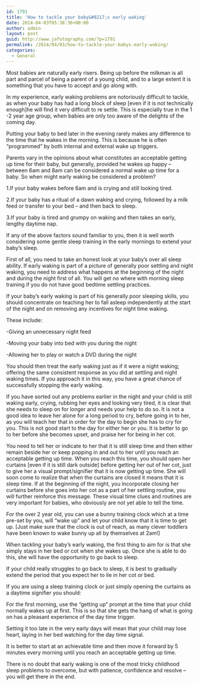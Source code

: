 ```yaml
---
id: 1791
title: 'How to tackle your baby&#8217;s early waking'
date: 2014-04-03T05:38:36+00:00
author: admin
layout: post
guid: http://www.jafotography.com/?p=1791
permalink: /2014/04/03/how-to-tackle-your-babys-early-waking/
categories:
  - General
---
```

Most babies are naturally early risers. Being up before the milkman is all part and parcel of being a parent of a young child, and to a large extent it is something that you have to accept and go along with.
  
In my experience, early waking problems are notoriously difficult to tackle, as when your baby has had a long block of sleep [even if it is not technically enough]he will find it very difficult to re settle. This is especially true in the 1 -2 year age group, when babies are only too aware of the delights of the coming day.

Putting your baby to bed later in the evening rarely makes any difference to the time that he wakes in the morning. This is because he is often &#8220;programmed&#8221; by both internal and external wake up triggers.
  
Parents vary in the opinions about what constitutes an acceptable getting up time for their baby, but generally, provided he wakes up happy &#8211; between 6am and 8am can be considered a normal wake up time for a baby. So when might early waking be considered a problem?

1.If your baby wakes before 6am and is crying and still looking tired.
  
2.If your baby has a ritual of a dawn waking and crying, followed by a milk feed or transfer to your bed &#8211; and then back to sleep.
  
3.If your baby is tired and grumpy on waking and then takes an early, lengthy daytime nap.

If any of the above factors sound familiar to you, then it is well worth considering some gentle sleep training in the early mornings to extend your baby&#8217;s sleep.

First of all, you need to take an honest look at your baby&#8217;s over all sleep ability. If early waking is part of a picture of generally poor settling and night waking, you need to address what happens at the beginning of the night and during the night first of all. You will get no where with morning sleep training if you do not have good bedtime settling practices.

If your baby&#8217;s early waking is part of his generally poor sleeping skills, you should concentrate on teaching her to fall asleep independently at the start of the night and on removing any incentives for night time waking.

These include:
  
-Giving an unnecessary night feed
  
-Moving your baby into bed with you during the night
  
-Allowing her to play or watch a DVD during the night

You should then treat the early waking just as if it were a night waking; offering the same consistent response as you did at settling and night waking times. If you approach it in this way, you have a great chance of successfully stopping the early waking.

If you have sorted out any problems earlier in the night and your child is still waking early, crying, rubbing her eyes and looking very tired, it is clear that she needs to sleep on for longer and needs your help to do so. It is not a good idea to leave her alone for a long period to cry, before going in to her, as you will teach her that in order for the day to begin she has to cry for you. This is not good start to the day for either her or you. It is better to go to her before she becomes upset, and praise her for being in her cot.

You need to tell her or indicate to her that it is still sleep time and then either remain beside her or keep popping in and out to her until you reach an acceptable getting up time. When you reach this time, you should open her curtains [even if it is still dark outside] before getting her out of her cot, just to give her a visual prompt/signifier that it is now getting up time. She will soon come to realize that when the curtains are closed it means that it is sleep time. If at the beginning of the night, you incorporate closing her curtains before she goes into her cot as a part of her settling routine, you will further reinforce this message. These visual time clues and routines are very important for babies, who obviously are not yet able to tell the time.

For the over 2 year old, you can use a bunny training clock which at a time pre-set by you, will &#8220;wake up&#8221; and let your child know that it is time to get up. [Just make sure that the clock is out of reach, as many clever toddlers have been known to wake bunny up all by themselves at 2am!]
  
When tackling your baby&#8217;s early waking, the first thing to aim for is that she simply stays in her bed or cot when she wakes up. Once she is able to do this, she will have the opportunity to go back to sleep.
  
If your child really struggles to go back to sleep, it is best to gradually extend the period that you expect her to lie in her cot or bed.
  
If you are using a sleep training clock or just simply opening the curtains as a daytime signifier you should:

For the first morning, use the &#8220;getting up&#8221; prompt at the time that your child normally wakes up at first. This is so that she gets the hang of what is going on has a pleasant experience of the day time trigger.

Setting it too late in the very early days will mean that your child may lose heart, laying in her bed watching for the day time signal.

It is better to start at an achievable time and then move it forward by 5 minutes every morning until you reach an acceptable getting up time.

There is no doubt that early waking is one of the most tricky childhood sleep problems to overcome, but with patience, confidence and resolve &#8211; you will get there in the end.